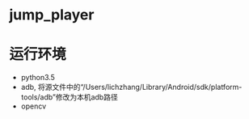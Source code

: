 # jump_player
# 运行环境
* python3.5
* adb, 将源文件中的“/Users/lichzhang/Library/Android/sdk/platform-tools/adb”修改为本机adb路径
* opencv 
